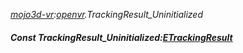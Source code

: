 _[mojo3d-vr](../../modules/mojo3d-vr/mojo3d-vr-module.md):[openvr](openvr:).TrackingResult\_Uninitialized_
##### Const TrackingResult\_Uninitialized:[ETrackingResult](../../modules/mojo3d-vr/openvr-etrackingresult.md)
